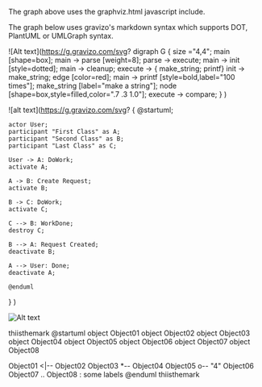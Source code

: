 ---
---
The graph above uses the graphviz.html javascript include.


The graph below uses gravizo's markdown syntax which supports DOT, PlantUML or UMLGraph syntax.

![Alt text](https://g.gravizo.com/svg?
  digraph G {
    size ="4,4";
    main [shape=box];
    main -> parse [weight=8];
    parse -> execute;
    main -> init [style=dotted];
    main -> cleanup;
    execute -> { make_string; printf}
    init -> make_string;
    edge [color=red];
    main -> printf [style=bold,label="100 times"];
    make_string [label="make a string"];
    node [shape=box,style=filled,color=".7 .3 1.0"];
    execute -> compare;
  }
)

![alt text](https://g.gravizo.com/svg?
  {
    @startuml;

    actor User;
    participant "First Class" as A;
    participant "Second Class" as B;
    participant "Last Class" as C;

    User -> A: DoWork;
    activate A;

    A -> B: Create Request;
    activate B;

    B -> C: DoWork;
    activate C;

    C --> B: WorkDone;
    destroy C;

    B --> A: Request Created;
    deactivate B;

    A --> User: Done;
    deactivate A;

    @enduml
  }
)


![Alt text](https://g.gravizo.com/source/svg/thiisthemark?source_url_url_encoded)
<!--![Alt text](http://www.gravizo.com/img/1x1.png#)-->

thiisthemark
@startuml
object Object01
object Object02
object Object03
object Object04
object Object05
object Object06
object Object07
object Object08

Object01 <|-- Object02
Object03 *-- Object04
Object05 o-- "4" Object06
Object07 .. Object08 : some labels
@enduml
thiisthemark